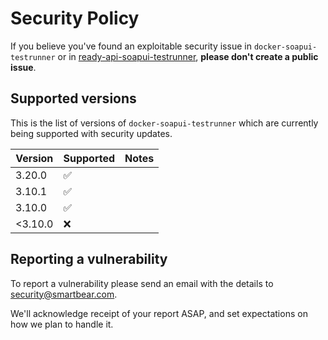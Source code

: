 # Security Policy

If you believe you've found an exploitable security issue in `docker-soapui-testrunner` or in [ready-api-soapui-testrunner](https://hub.docker.com/repository/docker/smartbear/ready-api-soapui-testrunner),
**please don't create a public issue**. 


## Supported versions

This is the list of versions of `docker-soapui-testrunner` which are
currently being supported with security updates.

| Version  | Supported          | Notes                  |
| -------- | ------------------ | ---------------------- |
| 3.20.0    | :white_check_mark: |                        |
| 3.10.1    | :white_check_mark: |                        |
| 3.10.0    | :white_check_mark: |                        |
| <3.10.0   | :x:                |                        |

## Reporting a vulnerability

To report a vulnerability please send an email with the details to [security@smartbear.com](mailto:security@smartbear.com).

We'll acknowledge receipt of your report ASAP, and set expectations on how we plan to handle it.
